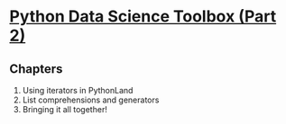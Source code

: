 # [Python Data Science Toolbox (Part 2)](https://www.datacamp.com/courses/python-data-science-toolbox-part-2)

## Chapters

1. Using iterators in PythonLand
2. List comprehensions and generators
3. Bringing it all together!
